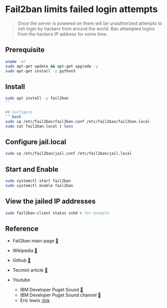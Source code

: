 # Fail2ban limits failed login attempts

> Once the server is powered on there will be
> unauthorized attempts to ssh login by hackers
> from around the world. Ban attempted logins
> from the hackers IP address for some time.

## Prerequisite
```bash
uname -or
sudo apt-get update && apt-get upgrade -y
sudo apt-get install -y python3
```

## Install
```bash
sudo apt install -y fail2ban
``

## Configure
```bash
sudo cp /etc/fail2ban/fail2ban.conf /etc/fail2ban/fail2ban.local
sudo cat fail2ban.local | less
```

## Configure jail.local
```bash
sudo cp /etc/fail2ban/jail.conf /etc/fail2ban/jail.local
```

## Start and Enable
```bash
sudo systemctl start fail2ban
sudo systemctl enable fail2ban
```

## View the jailed IP addresses
```bash
sudo fail2ban-client status sshd # for example
```

## Reference

* Fail2ban main-page [:link:](https://www.fail2ban.org/wiki/index.php/Main_Page)
* Wikipedia [:link:](https://en.wikipedia.org/wiki/Fail2ban)
* Github [:link:](https://github.com/fail2ban/fail2ban)
* Tecmint article [:link:](https://www.tecmint.com/use-fail2ban-to-secure-linux-server/)

* Youtube
  - IBM Developer Puget Sound [:link:]()
  - IBM Developer Puget Sound channel [:link:]()
  - Eric lewis [:link](https://youtu.be/Sm5XlFxWqdo)
